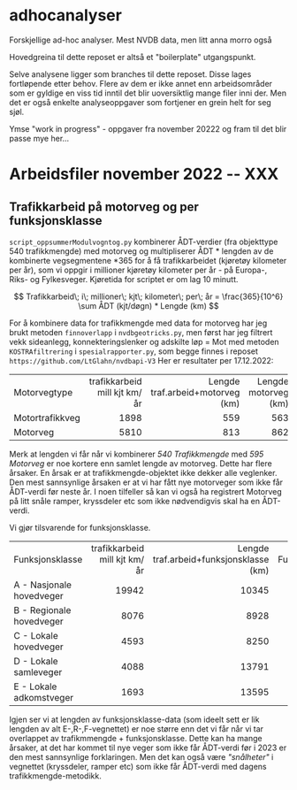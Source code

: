 # adhocanalyser

Forskjellige ad-hoc analyser. Mest NVDB data, men litt anna morro også

Hovedgreina til dette reposet er altså et "boilerplate" utgangspunkt. 

Selve analysene ligger som branches til dette reposet. Disse lages fortløpende etter behov. Flere av dem er ikke annet enn arbeidsområder 
som er gyldige en viss tid inntil det blir uoversiktlig mange filer inni der. Men det er også enkelte analyseoppgaver som fortjener en grein helt for seg sjøl. 


Ymse "work in progress" - oppgaver fra november 20222 og fram til det blir passe mye her...


# Arbeidsfiler november 2022 -- XXX 

## Trafikkarbeid på motorveg og per funksjonsklasse

`script_oppsummerModulvogntog.py` kombinerer ÅDT-verdier (fra objekttype 540 trafikkmengde) med motorveg og multipliserer ÅDT * lengden av de kombinerte vegsegmentene *365 for å få trafikkarbeidet (kjøretøy kilometer per år), som vi oppgir i millioner kjøretøy kilometer per år - på Europa-, Riks- og Fylkesveger. Kjøretida for scriptet er om lag 10 minutt.

$$
Trafikkarbeid\; i\; millioner\; kjt\; kilometer\; per\; år = \frac{365}{10^6} \sum  ÅDT (kjt/døgn) * Lengde (km)
$$

For å kombinere data for trafikkmengde med data for motorveg har jeg brukt metoden `finnoverlapp` i `nvdbgeotricks.py`, men først har jeg filtrert vekk sideanlegg, konnekteringslenker og adskilte løp = Mot med metoden `KOSTRAfiltrering` i `spesialrapporter.py`, som begge finnes i reposet `https://github.com/LtGlahn/nvdbapi-V3` Her er resultater per 17.12.2022:

|             |                               |                                  |                       |
|-------------|------------------------------:|---------------------------------:|----------------------:|
| Motorvegtype | trafikkarbeid mill kjt km/år  | Lengde traf.arbeid+motorveg (km) | Lengde motorveg (km)  |
| Motortrafikkveg |	1898                      | 	559                          |	563 |
| Motorveg	| 5810 	| 813  | 862

Merk at lengden vi får når vi kombinerer _540 Trafikkmengde_ med _595 Motorveg_ er noe kortere enn samlet lengde av motorveg.  Dette har flere årsaker. En årsak er at  trafikkmengde-objektet ikke dekker alle veglenker. Den mest sannsynlige årsaken er at vi har fått nye motorveger som ikke får ÅDT-verdi før neste år. I noen tilfeller så kan vi også ha registrert Motorveg på litt snåle ramper, kryssdeler etc som ikke nødvendigvis skal ha en ÅDT-verdi.

Vi gjør tilsvarende for funksjonsklasse.  

|             |                               |                                  |                       |
|-------------|------------------------------:|---------------------------------:|----------------------:|
| Funksjonsklasse | trafikkarbeid mill kjt km/år  |	Lengde traf.arbeid+funksjonsklasse (km) | Lengde Funksjonsklasse-objekter (km) |
| A - Nasjonale hovedveger | 19942 | 10345 | 10527 |
| B - Regionale hovedveger |  8076 |  8928 |  9036 |
| C - Lokale hovedveger	   |  4593 |  8250 |  8304 |
| D - Lokale samleveger	   |  4088 | 13791 | 13842 |
| E - Lokale adkomstveger  |  1693 | 13595 | 13623 |

Igjen ser vi at lengden av funksjonsklasse-data (som ideelt sett er lik lengden av alt E-,R-,F-vegnettet) er noe større enn det vi får når vi tar overlappet av trafikmmengde + funksjonsklasse. Dette kan ha mange årsaker, at det har kommet til nye veger som ikke får ÅDT-verdi før i 2023 er den mest sannsynlige forklaringen. Men det kan også være _"snålheter"_ i vegnettet (kryssdeler, ramper etc) som ikke får ÅDT-verdi med dagens trafikkmengde-metodikk.   